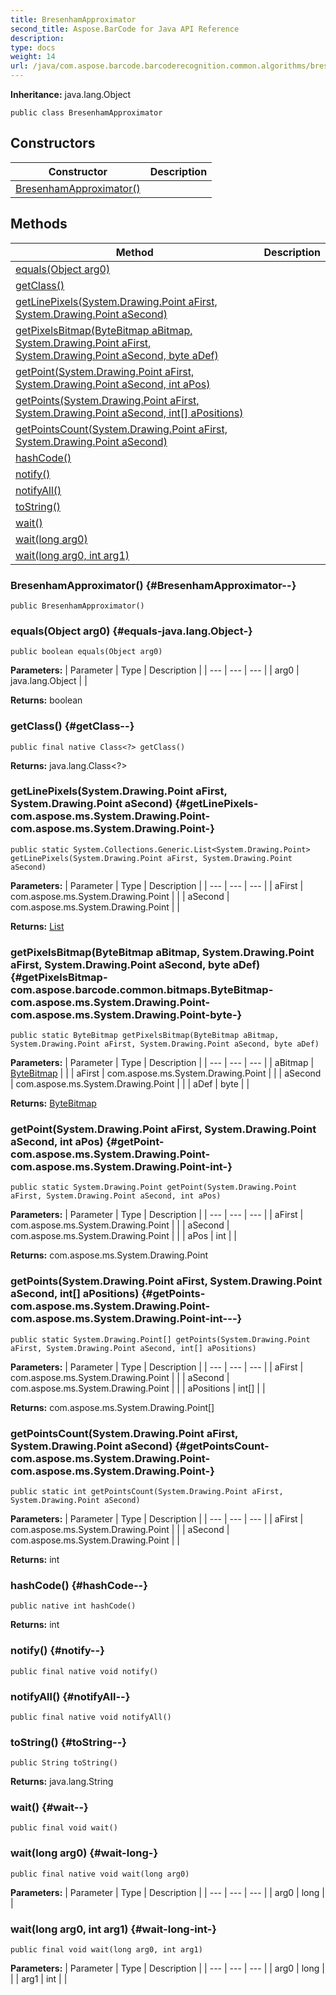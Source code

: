 ```yaml
---
title: BresenhamApproximator
second_title: Aspose.BarCode for Java API Reference
description: 
type: docs
weight: 14
url: /java/com.aspose.barcode.barcoderecognition.common.algorithms/bresenhamapproximator/
---
```

**Inheritance:**
java.lang.Object
```
public class BresenhamApproximator
```
## Constructors

| Constructor | Description |
| --- | --- |
| [BresenhamApproximator()](#BresenhamApproximator--) |  |
## Methods

| Method | Description |
| --- | --- |
| [equals(Object arg0)](#equals-java.lang.Object-) |  |
| [getClass()](#getClass--) |  |
| [getLinePixels(System.Drawing.Point aFirst, System.Drawing.Point aSecond)](#getLinePixels-com.aspose.ms.System.Drawing.Point-com.aspose.ms.System.Drawing.Point-) |  |
| [getPixelsBitmap(ByteBitmap aBitmap, System.Drawing.Point aFirst, System.Drawing.Point aSecond, byte aDef)](#getPixelsBitmap-com.aspose.barcode.common.bitmaps.ByteBitmap-com.aspose.ms.System.Drawing.Point-com.aspose.ms.System.Drawing.Point-byte-) |  |
| [getPoint(System.Drawing.Point aFirst, System.Drawing.Point aSecond, int aPos)](#getPoint-com.aspose.ms.System.Drawing.Point-com.aspose.ms.System.Drawing.Point-int-) |  |
| [getPoints(System.Drawing.Point aFirst, System.Drawing.Point aSecond, int[] aPositions)](#getPoints-com.aspose.ms.System.Drawing.Point-com.aspose.ms.System.Drawing.Point-int---) |  |
| [getPointsCount(System.Drawing.Point aFirst, System.Drawing.Point aSecond)](#getPointsCount-com.aspose.ms.System.Drawing.Point-com.aspose.ms.System.Drawing.Point-) |  |
| [hashCode()](#hashCode--) |  |
| [notify()](#notify--) |  |
| [notifyAll()](#notifyAll--) |  |
| [toString()](#toString--) |  |
| [wait()](#wait--) |  |
| [wait(long arg0)](#wait-long-) |  |
| [wait(long arg0, int arg1)](#wait-long-int-) |  |
### BresenhamApproximator() {#BresenhamApproximator--}
```
public BresenhamApproximator()
```


### equals(Object arg0) {#equals-java.lang.Object-}
```
public boolean equals(Object arg0)
```




**Parameters:**
| Parameter | Type | Description |
| --- | --- | --- |
| arg0 | java.lang.Object |  |

**Returns:**
boolean
### getClass() {#getClass--}
```
public final native Class<?> getClass()
```




**Returns:**
java.lang.Class<?>
### getLinePixels(System.Drawing.Point aFirst, System.Drawing.Point aSecond) {#getLinePixels-com.aspose.ms.System.Drawing.Point-com.aspose.ms.System.Drawing.Point-}
```
public static System.Collections.Generic.List<System.Drawing.Point> getLinePixels(System.Drawing.Point aFirst, System.Drawing.Point aSecond)
```




**Parameters:**
| Parameter | Type | Description |
| --- | --- | --- |
| aFirst | com.aspose.ms.System.Drawing.Point |  |
| aSecond | com.aspose.ms.System.Drawing.Point |  |

**Returns:**
[List](../../com.aspose.ms.system.collections.generic/list)
### getPixelsBitmap(ByteBitmap aBitmap, System.Drawing.Point aFirst, System.Drawing.Point aSecond, byte aDef) {#getPixelsBitmap-com.aspose.barcode.common.bitmaps.ByteBitmap-com.aspose.ms.System.Drawing.Point-com.aspose.ms.System.Drawing.Point-byte-}
```
public static ByteBitmap getPixelsBitmap(ByteBitmap aBitmap, System.Drawing.Point aFirst, System.Drawing.Point aSecond, byte aDef)
```




**Parameters:**
| Parameter | Type | Description |
| --- | --- | --- |
| aBitmap | [ByteBitmap](../../com.aspose.barcode.common.bitmaps/bytebitmap) |  |
| aFirst | com.aspose.ms.System.Drawing.Point |  |
| aSecond | com.aspose.ms.System.Drawing.Point |  |
| aDef | byte |  |

**Returns:**
[ByteBitmap](../../com.aspose.barcode.common.bitmaps/bytebitmap)
### getPoint(System.Drawing.Point aFirst, System.Drawing.Point aSecond, int aPos) {#getPoint-com.aspose.ms.System.Drawing.Point-com.aspose.ms.System.Drawing.Point-int-}
```
public static System.Drawing.Point getPoint(System.Drawing.Point aFirst, System.Drawing.Point aSecond, int aPos)
```




**Parameters:**
| Parameter | Type | Description |
| --- | --- | --- |
| aFirst | com.aspose.ms.System.Drawing.Point |  |
| aSecond | com.aspose.ms.System.Drawing.Point |  |
| aPos | int |  |

**Returns:**
com.aspose.ms.System.Drawing.Point
### getPoints(System.Drawing.Point aFirst, System.Drawing.Point aSecond, int[] aPositions) {#getPoints-com.aspose.ms.System.Drawing.Point-com.aspose.ms.System.Drawing.Point-int---}
```
public static System.Drawing.Point[] getPoints(System.Drawing.Point aFirst, System.Drawing.Point aSecond, int[] aPositions)
```




**Parameters:**
| Parameter | Type | Description |
| --- | --- | --- |
| aFirst | com.aspose.ms.System.Drawing.Point |  |
| aSecond | com.aspose.ms.System.Drawing.Point |  |
| aPositions | int[] |  |

**Returns:**
com.aspose.ms.System.Drawing.Point[]
### getPointsCount(System.Drawing.Point aFirst, System.Drawing.Point aSecond) {#getPointsCount-com.aspose.ms.System.Drawing.Point-com.aspose.ms.System.Drawing.Point-}
```
public static int getPointsCount(System.Drawing.Point aFirst, System.Drawing.Point aSecond)
```




**Parameters:**
| Parameter | Type | Description |
| --- | --- | --- |
| aFirst | com.aspose.ms.System.Drawing.Point |  |
| aSecond | com.aspose.ms.System.Drawing.Point |  |

**Returns:**
int
### hashCode() {#hashCode--}
```
public native int hashCode()
```




**Returns:**
int
### notify() {#notify--}
```
public final native void notify()
```




### notifyAll() {#notifyAll--}
```
public final native void notifyAll()
```




### toString() {#toString--}
```
public String toString()
```




**Returns:**
java.lang.String
### wait() {#wait--}
```
public final void wait()
```




### wait(long arg0) {#wait-long-}
```
public final native void wait(long arg0)
```




**Parameters:**
| Parameter | Type | Description |
| --- | --- | --- |
| arg0 | long |  |

### wait(long arg0, int arg1) {#wait-long-int-}
```
public final void wait(long arg0, int arg1)
```




**Parameters:**
| Parameter | Type | Description |
| --- | --- | --- |
| arg0 | long |  |
| arg1 | int |  |

